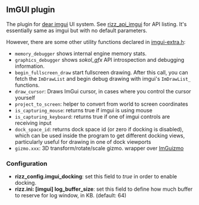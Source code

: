 ## ImGUI plugin

The plugin for [dear imgui](https://github.com/ocornut/imgui) UI system. 
See [rizz_api_imgui](https://github.com/septag/rizz/blob/1833c4c716e9eba0fd8f774414f4a619f12b3999/include/rizz/imgui.h#L871) for API listing. 
It's essentially same as imgui but with no default parameters.

However, there are some other utility functions declared in [imgui-extra.h](https://github.com/septag/rizz/blob/master/include/rizz/imgui-extra.h):

- `memory_debugger` shows internal engine memory stats.
- `graphics_debugger` shows *sokol_gfx* API introspection and debugging information.
- `begin_fullscreen_draw` start fullscreen drawing. After this call, you can fetch the `ImDrawList` and begin debug drawing with imgui's `ImDrawList_` functions.
- `draw_cursor`: Draws ImGui cursor, in cases where you control the cursor yourself
- `project_to_screen`: helper to convert from world to screen coordinates
- `is_capturing_mouse`: returns true if imgui is using mouse
- `is_capturing_keyboard`: returns true if one of imgui controls are receiving input
- `dock_space_id`: returns dock space id (or zero if docking is disabled), which can be used inside the program to get different docking views, particularly useful for drawing in one of dock viewports
- `gizmo.xxx`: 3D transform/rotate/scale gizmo. wrapper over [ImGuizmo](https://github.com/CedricGuillemet/ImGuizmo)

### Configuration
- **rizz_config.imgui_docking**: set this field to _true_ in order to enable docking.
- **rizz.ini: [imgui] log_buffer_size**: set this field to define how much buffer to reserve for log window, in KB. (default: 64)